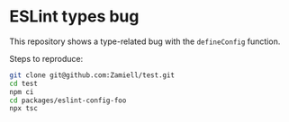 # ESLint types bug

This repository shows a type-related bug with the `defineConfig` function.

Steps to reproduce:

```sh
git clone git@github.com:Zamiell/test.git
cd test
npm ci
cd packages/eslint-config-foo
npx tsc
```
